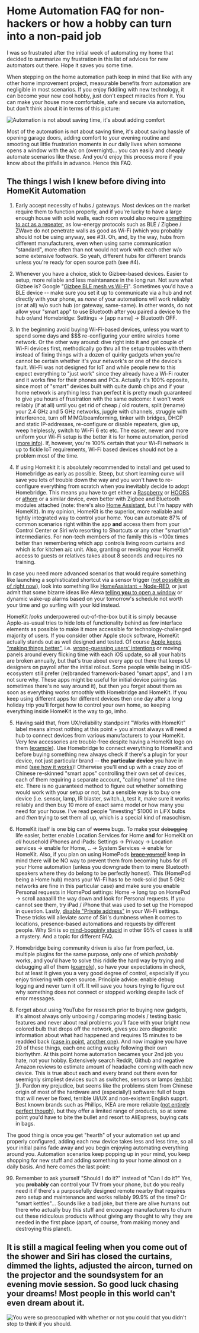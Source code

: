 # Home Automation FAQ for non-hackers or how a hobby can turn into a non-paid job

I was so frustrated after the initial week of automating my home that decided to summarize my frustration in this list of advices for new automators out there. Hope it saves you some time. 

When stepping on the home automation path keep in mind that like with any other home improvement project, measurable benefits from automation are negligible in most scenarios. If you enjoy fiddling with new technology, it can become your new cool hobby, just don't expect miracles from it. You can make your house more comfortable, safe and secure via automation, but don't think about it in terms of this picture:

![Automation is not about saving time, it's about adding comfort](https://imgs.xkcd.com/comics/is_it_worth_the_time_2x.png)

Most of the automation is not about saving time, it's about saving hassle of opening garage doors, adding comfort to your evening routine and smooting out little frustration moments in our daily lives when someone opens a window with the a/c on (overnight)... you can easily and cheaply automate scenarios like these. And you'd enjoy this process more if you know about the pitfalls in advance. Hence this FAQ.

## The things I wish I knew before diving into HomeKit Automation

1. Early accept necessity of hubs / gateways. Most devices on the market require them to function properly, and  if you're lucky to have a large enough house with solid walls, each room would also require [something to act as a repeater](https://www.reddit.com/r/homeautomation/comments/m7wktp/what_are_some_useful_zigbee_repeaters/), as low-energy protocols such as BLE / Zigbee / ZWave do not penetrate walls as good as Wi-Fi (which you probably should not be using anyway, see #3). Oh, and, by the way, hubs from different manufacturers, even when using same communication "standard", more often than not would not work with each other w/o some extensive footwork. So yeah, different hubs for different brands unless you're ready for open source path (see #4).

2. Whenever you have a choice, stick to Gizbee-based devices. Easier to setup, more reliable and less maintanance in the long run. Not sure what Gizbee is? Google "[Gizbee BLE mesh vs Wi-Fi](https://www.google.com/search?q=Gizbee+BLE+mesh+vs+Wi-Fi)". Sometimes you'd have a BLE device -- make sure you set it up to communicate via a hub and not directly with your phone, as *none* of your automations will work reliably (or at all) w/o such hub (or gateway, same-same). In other words, do not allow your "smart app" to use Bluetooth after you paired a device to the hub or/and Homebridge: Settings -> [app name] -> Bluetooth OFF.

3. In the beginning avoid buying Wi-Fi-based devices, unless you want to spend some days and $$$ re-configuring your entire wireles home network. Or the other way around: dive right into it and get couple of Wi-Fi devices first, methodically go thru all the setup troubles with them instead of fixing things with a dozen of quirky gadgets when you're cannot be certain whether it's your network's or one of the device's fault. Wi-Fi was not designed for IoT and while people new to this expect everything to "just work" since they already have a Wi-Fi router and it works fine for their phones and PCs. Actually it's 100% opposite, since most of "smart" devices built with quite dumb chips and if your home network is anything less than perfect it is pretty much guaranteed to give you hours of frustration with the same outcome: it won't work reliably (if at all) until you get rid of cheap / old routers, split (rename) your 2.4 GHz and 5 GHz networks, juggle with channels, struggle with interference, turn off MIMO/beamforming, tinker with bridges, DHCP and static IP-addresses, re-configure or disable repeaters, give up, weep helplessly, switch to Wi-Fi 6 etc etc. The easier, newer and more uniform your Wi-Fi setup is the better it is for home automation, period ([more info](https://www.reddit.com/r/HomeKit/comments/bi0bp1/no_response_a_constant_irritation_with_homekit/)). If, however, you're 100% certain that your Wi-Fi network is up to fickle IoT requirements, Wi-Fi based devices should not be a problem most of the time.

4. If using Homekit it is absolutely recommended to install and get used to Homebridge as early as possible. Steep, but short learning curve will save you lots of trouble down the way and you won't have to re-configure everything from scratch when you inevitably decide to adopt Homebridge. This means you have to get either a [Raspberry](https://www.reddit.com/r/homebridge/comments/dlct5d/homebridge_experience_with_raspberry_pi_zero_wh/) or [HOOBS](https://hoobs.com/) or [athom](https://www.aliexpress.com/wholesale?trafficChannel=main&d=y&CatId=0&SearchText=athom+homekit&ltype=wholesale&SortType=price_desc&page=1&groupsort=1) or a similar device, even better with Zigbee and Bluetooth modules attached (note: there's also [Home Assistant](https://www.home-assistant.io/), but I'm happy with HomeKit). In my opinion, HomeKit is the superior, more realiable and tightly integrated way to control your home. You can automate 87% of common scenarios right within the app __and__ access them from your Control Center or Siri w/o resorting to Shortcuts or any other "smartish" intermediaries. For non-tech members of the family this is ~100x times better than remembering which app controls living room curtains and which is for kitchen a/c unit. Also, granting or revoking your HomeKit access to guests or relatives takes about 8 seconds and requires no training. 

In case you need more advanced scenarios that would require something like launching a sophisticated shortcut via a sensor trigger  ([not possible as of right now](https://developer.apple.com/forums/thread/650702)), look into something like [HomeAssistant + Node-RED](https://community.home-assistant.io/t/home-assistant-community-add-on-node-red/55023), or just admit that some bizarre ideas like Alexa [telling **you** to open a window](https://community.home-assistant.io/t/node-red-flow-examples/83644/31) or dynamic wake-up alarms based on your tomorrow's schedule not worth your time and go surfing with your kid instead. 

HomeKit _looks_ underpowered out-of-the-box but it is simply because Apple-as-usual tries to hide lots of functionality behind as few interface elements as possible to make it more accessible for technology-challenged majority of users. If you consider other Apple stock software, HomeKit actually stands out as well designed and tested. Of course [Apple keeps "making things better"](https://www.reddit.com/r/HomeKit/comments/lmhztb/homekit_in_control_center_is_so_bad/), i.e. [wrong-guessing users' intentions](https://www.reddit.com/r/HomeKit/comments/hhimll/the_ios_14_control_center_automatically_shows/) or moving panels around every flicking time with each iOS update, so all your habits are broken annually, but that's true about every app out there that keeps UI designers on payroll after the initial rollout. Some people while being in iOS-ecosystem still prefer (re)branded framework-based "smart apps", and I am not sure why. These apps might be useful for initial device pairing (as sometimes there's no way around it), but then you forget about them as soon as everything works smoothly with Homebridge and HomeKit. If you keep using different apps for different devices then one day after a long holiday trip you'll forget how to control your own home, so keeping everything inside HomeKit is the way to go, imho.

5. Having said that, from UX/reliability standpoint "Works with HomeKit" label means almost nothing at this point + you almost always will need a hub to connect devices from various manufacturers to your HomeKit. Very few accessories are trouble-free despite having a HomeKit logo on them ([example](https://www.reddit.com/r/tradfri/comments/lqgf3a/using_tradfri_motion_sensors_with_homekit/)). Use Homebridge to connect everything to HomeKit and before buying something new always check if there's a plugin for your device, not just particular brand -- __the particular device__ you have in mind ([see how it works](https://github.com/dresden-elektronik/deconz-rest-plugin/wiki/Supported-Devices))! Otherwise you'll end up with a crazy zoo of Chinese re-skinned "smart apps" controlling their own set of devices, each of them requiring a separate account, "calling home" all the time etc. There is no guaranteed method to figure out whether something would work with your setup or not, but a sensible way is to buy one device (i.e. sensor, lamp, IR blaster, switch..), test it, make sure it works reliably and then buy 10 more of exact same model or how many you need for your house. I've read people "investing" $1000 in LiFX bulbs and _then_ trying to set them all up, which is a special kind of masochism.

6. HomeKit itself is one big can of ~~worms~~ bugs. To make your ~~debugging~~ life easier, better enable Location Services for Home **and** for HomeKit on *all* household iPhones and iPads: Settings -> Privacy -> Location services -> enable for Home, .. -> System Services -> enable for HomeKit. Also, if you plan on using HomePods ~~[brace yourself](https://www.reddit.com/r/HomeKit/search/?q=homepod&restrict_sr=1&sr_nsfw=)~~ keep in mind there will be NO way to prevent them from becoming hubs for *all* your Home automation (unless you downgrade them to mere Bluetooth speakers where they do belong to be perfectly honest). This (HomePod being a Home hub) means your Wi-Fi has to be rock-solid (but 5 GHz networks are fine in this particular case) and make sure you enable Personal requests in HomePod settings: Home -> long tap on HomePod -> scroll aaaaallll the way down and look for Personal requests. If you cannot see them, try iPad / iPhone that was used to set up the Homepod in question. Lastly, [disable "Private address"](https://www.reddit.com/r/HomeKit/comments/pp42bg/im_90_sure_private_address_in_wifi_setting_is/) in your Wi-Fi settings. These tricks will alleviate *some* of Siri's dumbness when it comes to locations, presence-based automations and requests by different people. Why Siri is so [mind-bogginly stupid](https://www.reddit.com/r/SiriFail/top/?t=all) in other 95% of cases is still a mystery. And a topic for different FAQ.

7. Homebridge being community driven is also far from perfect, i.e. multiple plugins for the same purpose, only one of which *probably* works, and you'd have to solve this riddle the hard way by trying and debugging all of them ([example](https://www.npmjs.com/search?q=tuya%20homebridge)), so have your expectations in check, but at least it gives you a very good degree of control, especially if you enjoy tinkering with open source. Principle advice: enable debug logging and never turn it off. It will save you hours trying to figure out why something does not connect or stopped working despite lack of error messages. 

8. Forget about using YouTube for research prior to buying new gadgets, it's almost always only unboxing / comparing models / testing basic features and never about real problems you'll face with your bright new colored bulb that drops off the network, gives you zero diagnostic information about what had happened and requires 15 minutes to be readded back ([case in point](https://forum.yeelight.com/search?q=available), [another one](https://www.reddit.com/r/lifx/search/?q=connection&restrict_sr=1)). And now imagine you have 20 of these things, each one acting wacky following their own biorhythm. At this point home automation becames your 2nd job you hate, not your hobby. 
Extensively search Reddit, Github and negative Amazon reviews to estimate amount of headache coming with each new device. This is true about each and every brand out there even for seemignly simpliest devices such as switches, sensors or lamps ([exhibit 1](https://www.reddit.com/r/Hue/search/?q=disconnected&restrict_sr=1)). Pardon my prejudice, but seems like the problems stem from Chinese origin of most of the hardware and (especially!) software: full of bugs that will never be fixed, terrible UI/UX and non-existent English supprt. Best known brands such as Phillips, IKEA are more reliable ([not entirely perfect though](https://www.reddit.com/r/tradfri/comments/di7h18/ikea_motion_sensor_designed_to_fail/)), but they offer a limited range of products, so at some point you'd have to bite the bullet and resort to AliExpress, buying cats in bags.

The good thing is once you get "hearth" of your automation set up and properly configured, adding each new device takes less and less time, so all your initial pains fade away and you begin enjoying automating everything around you. Automation scenarios keep popping up in your mind, you keep shopping for new stuff and adding something to your home almost on a daily basis. And here comes the last point: 

99. Remember to ask yourself "Should I do it?" instead of "Can I do it?" Yes, you __probably__ can control your TV from your phone, but do you really need it if there's a purposefully designed remote nearby that requires zero setup and maintenance and works reliably 99.9% of the time? Or "smart kettles"... Sounds like a bad joke, but there are alive humans out there who actually buy this stuff and encourage manufacturers to churn out these ridiculous products without giving any thought to why they are needed in the first place (apart, of course, from making money and destroying this planet).

## It is still a magical feeling when you come out of the shower and Siri has closed the curtains, dimmed the lights, adjusted the aircon, turned on the projector and the soundsystem for an evening movie session. So good luck chasing your dreams! Most people in this world can't even dream about it.

![You were so preoccupied with whether or not you could that you didn't stop to think if you should.](https://wrnr.com/assets/images/Bobby%20Blogz/2019/march/you-were-so-preoccupied-with-whether-or-not-you-could-you-didnt-stop-to-think-if-you-should.jpg)


